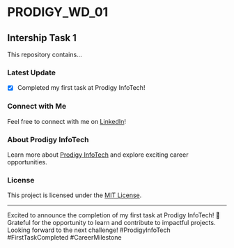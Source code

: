 # PRODIGY_WD_01

## Intership Task 1

This repository contains...

### Latest Update
- [x] Completed my first task at Prodigy InfoTech!

### Connect with Me
Feel free to connect with me on [LinkedIn](https://www.linkedin.com/in/sahoo-swopnajit/)!

### About Prodigy InfoTech
Learn more about [Prodigy InfoTech](https://prodigyinfotech.dev/) and explore exciting career opportunities.

### License
This project is licensed under the [MIT License](license_url).

---

Excited to announce the completion of my first task at Prodigy InfoTech! 🚀 Grateful for the opportunity to learn and contribute to impactful projects. Looking forward to the next challenge! #ProdigyInfoTech #FirstTaskCompleted #CareerMilestone
